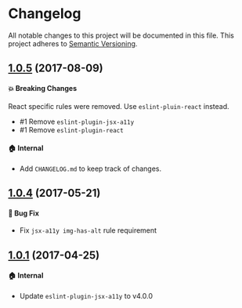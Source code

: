 # Changelog

All notable changes to this project will be documented in this file.
This project adheres to [Semantic Versioning](http://semver.org/spec/v2.0.0.html).

## [1.0.5] (2017-08-09)

#### :boom: Breaking Changes

React specific rules were removed. Use `eslint-pluin-react` instead.

* #1 Remove `eslint-plugin-jsx-a11y`
* #1 Remove `eslint-plugin-react`

#### :house: Internal

* Add `CHANGELOG.md` to keep track of changes.

## [1.0.4] (2017-05-21)

#### :bug: Bug Fix

* Fix `jsx-a11y img-has-alt` rule requirement

## [1.0.1] (2017-04-25)

#### :house: Internal
* Update `eslint-plugin-jsx-a11y` to v4.0.0

[1.0.5]: https://github.com/rearjs/eslint-config-rear/compare/1.0.4...1.0.5
[1.0.4]: https://github.com/rearjs/eslint-config-rear/compare/1.0.1...1.0.4
[1.0.1]: https://github.com/rearjs/eslint-config-rear/tree/1.0.1
